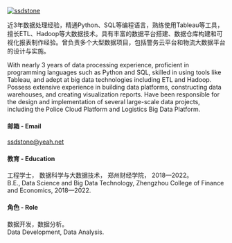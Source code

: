 

[![ssdstone](https://img.shields.io/badge/ssdstone-github-blue?logo=github)](https://github.com/ssdstone)

近3年数据处理经验，精通Python、SQL等编程语言，熟练使用Tableau等工具，擅长ETL、Hadoop等大数据技术。具有丰富的数据平台搭建、数据仓库构建和可视化报表制作经验。曾负责多个大型数据项目，包括警务云平台和物流大数据平台的设计与实施。

With nearly 3 years of data processing experience, proficient in programming languages such as Python and SQL, skilled in using tools like Tableau, and adept at big data technologies including ETL and Hadoop. Possess extensive experience in building data platforms, constructing data warehouses, and creating visualization reports. Have been responsible for the design and implementation of several large-scale data projects, including the Police Cloud Platform and Logistics Big Data Platform.


#### 邮箱 - Email
ssdstone@yeah.net


#### 教育 - Education
工程学士， 数据科学与大数据技术， 郑州财经学院， 2018—2022。\
B.E., Data Science and Big Data Technology, Zhengzhou College of Finance and Economics, 2018—2022.


#### 角色 - Role
数据开发，数据分析。\
Data Development, Data Analysis.

